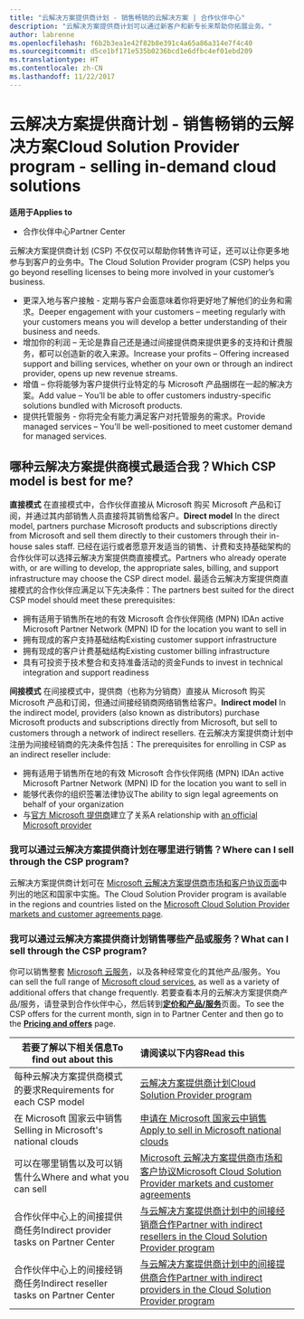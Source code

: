 ```yaml
---
title: "云解决方案提供商计划 - 销售畅销的云解决方案 | 合作伙伴中心"
description: "云解决方案提供商计划可以通过新客户和新专长来帮助你拓展业务。"
author: labrenne
ms.openlocfilehash: f6b2b3ea1e42f82b8e391c4a65a86a314e7f4c40
ms.sourcegitcommit: d5ce1bf171e535b0236bcd1e6dfbc4ef01ebd209
ms.translationtype: HT
ms.contentlocale: zh-CN
ms.lasthandoff: 11/22/2017
---
```

# <a name="cloud-solution-provider-program---selling-in-demand-cloud-solutions"></a><span data-ttu-id="6a355-103">云解决方案提供商计划 - 销售畅销的云解决方案</span><span class="sxs-lookup"><span data-stu-id="6a355-103">Cloud Solution Provider program - selling in-demand cloud solutions</span></span> 

**<span data-ttu-id="6a355-104">适用于</span><span class="sxs-lookup"><span data-stu-id="6a355-104">Applies to</span></span>**

-  <span data-ttu-id="6a355-105">合作伙伴中心</span><span class="sxs-lookup"><span data-stu-id="6a355-105">Partner Center</span></span>

<span data-ttu-id="6a355-106">云解决方案提供商计划 (CSP) 不仅仅可以帮助你转售许可证，还可以让你更多地参与到客户的业务中。</span><span class="sxs-lookup"><span data-stu-id="6a355-106">The Cloud Solution Provider program (CSP) helps you go beyond reselling licenses to being more involved in your customer’s business.</span></span>
 
- <span data-ttu-id="6a355-107">更深入地与客户接触 - 定期与客户会面意味着你将更好地了解他们的业务和需求。</span><span class="sxs-lookup"><span data-stu-id="6a355-107">Deeper engagement with your customers – meeting regularly with your customers means you will develop a better understanding of their business and needs.</span></span>
- <span data-ttu-id="6a355-108">增加你的利润 – 无论是靠自己还是通过间接提供商来提供更多的支持和计费服务，都可以创造新的收入来源。</span><span class="sxs-lookup"><span data-stu-id="6a355-108">Increase your profits – Offering increased support and billing services, whether on your own or through an indirect provider, opens up new revenue streams.</span></span>  
- <span data-ttu-id="6a355-109">增值 – 你将能够为客户提供行业特定的与 Microsoft 产品捆绑在一起的解决方案。</span><span class="sxs-lookup"><span data-stu-id="6a355-109">Add value – You’ll be able to offer customers industry-specific solutions bundled with Microsoft products.</span></span>
- <span data-ttu-id="6a355-110">提供托管服务 - 你将完全有能力满足客户对托管服务的需求。</span><span class="sxs-lookup"><span data-stu-id="6a355-110">Provide managed services – You’ll be well-positioned to meet customer demand for managed services.</span></span> 

## <a name="which-csp-model-is-best-for-me"></a><span data-ttu-id="6a355-111">哪种云解决方案提供商模式最适合我？</span><span class="sxs-lookup"><span data-stu-id="6a355-111">Which CSP model is best for me?</span></span>

<span data-ttu-id="6a355-112">**直接模式** 在直接模式中，合作伙伴直接从 Microsoft 购买 Microsoft 产品和订阅，并通过其内部销售人员直接将其销售给客户。</span><span class="sxs-lookup"><span data-stu-id="6a355-112">**Direct model** In the direct model, partners purchase Microsoft products and subscriptions directly from Microsoft and sell them directly to their customers through their in-house sales staff.</span></span> <span data-ttu-id="6a355-113">已经在运行或者愿意开发适当的销售、计费和支持基础架构的合作伙伴可以选择云解决方案提供商直接模式。</span><span class="sxs-lookup"><span data-stu-id="6a355-113">Partners who already operate with, or are willing to develop, the appropriate sales, billing, and support infrastructure may choose the CSP direct model.</span></span> <span data-ttu-id="6a355-114">最适合云解决方案提供商直接模式的合作伙伴应满足以下先决条件：</span><span class="sxs-lookup"><span data-stu-id="6a355-114">The partners best suited for the direct CSP model should meet these prerequisites:</span></span>

- <span data-ttu-id="6a355-115">拥有适用于销售所在地的有效 Microsoft 合作伙伴网络 (MPN) ID</span><span class="sxs-lookup"><span data-stu-id="6a355-115">An active Microsoft Partner Network (MPN) ID for the location you want to sell in</span></span>
- <span data-ttu-id="6a355-116">拥有现成的客户支持基础结构</span><span class="sxs-lookup"><span data-stu-id="6a355-116">Existing customer support infrastructure</span></span>
- <span data-ttu-id="6a355-117">拥有现成的客户计费基础结构</span><span class="sxs-lookup"><span data-stu-id="6a355-117">Existing customer billing infrastructure</span></span>
- <span data-ttu-id="6a355-118">具有可投资于技术整合和支持准备活动的资金</span><span class="sxs-lookup"><span data-stu-id="6a355-118">Funds to invest in technical integration and support readiness</span></span>

<span data-ttu-id="6a355-119">**间接模式** 在间接模式中，提供商（也称为分销商）直接从 Microsoft 购买 Microsoft 产品和订阅，但通过间接经销商网络销售给客户。</span><span class="sxs-lookup"><span data-stu-id="6a355-119">**Indirect model** In the indirect model, providers (also known as distributors) purchase Microsoft products and subscriptions directly from Microsoft, but sell to customers through a network of indirect resellers.</span></span> <span data-ttu-id="6a355-120">在云解决方案提供商计划中注册为间接经销商的先决条件包括：</span><span class="sxs-lookup"><span data-stu-id="6a355-120">The prerequisites for enrolling in CSP as an indirect reseller include:</span></span>

- <span data-ttu-id="6a355-121">拥有适用于销售所在地的有效 Microsoft 合作伙伴网络 (MPN) ID</span><span class="sxs-lookup"><span data-stu-id="6a355-121">An active Microsoft Partner Network (MPN) ID for the location you want to sell in</span></span>
- <span data-ttu-id="6a355-122">能够代表你的组织签署法律协议</span><span class="sxs-lookup"><span data-stu-id="6a355-122">The ability to sign legal agreements on behalf of your organization</span></span>
- <span data-ttu-id="6a355-123">与[官方 Microsoft 提供商](https://partnercenter.microsoft.com/partner/find-a-provider)建立了关系</span><span class="sxs-lookup"><span data-stu-id="6a355-123">A relationship with [an official Microsoft provider](https://partnercenter.microsoft.com/partner/find-a-provider)</span></span>

### <a name="where-can-i-sell-through-the-csp-program"></a><span data-ttu-id="6a355-124">我可以通过云解决方案提供商计划在哪里进行销售？</span><span class="sxs-lookup"><span data-stu-id="6a355-124">Where can I sell through the CSP program?</span></span>

<span data-ttu-id="6a355-125">云解决方案提供商计划可在 [Microsoft 云解决方案提供商市场和客户协议页面](agreements.md)中列出的地区和国家中实施。</span><span class="sxs-lookup"><span data-stu-id="6a355-125">The Cloud Solution Provider program is available in the regions and countries listed on the [Microsoft Cloud Solution Provider markets and customer agreements page](agreements.md).</span></span>  

### <a name="what-can-i-sell-through-the-csp-program"></a><span data-ttu-id="6a355-126">我可以通过云解决方案提供商计划销售哪些产品或服务？</span><span class="sxs-lookup"><span data-stu-id="6a355-126">What can I sell through the CSP program?</span></span>

<span data-ttu-id="6a355-127">你可以销售整套 [Microsoft 云服务](https://partner.microsoft.com/cloud-solution-provider/products-and-services)，以及各种经常变化的其他产品/服务。</span><span class="sxs-lookup"><span data-stu-id="6a355-127">You can sell the full range of [Microsoft cloud services](https://partner.microsoft.com/cloud-solution-provider/products-and-services), as well as a variety of additional offers that change frequently.</span></span> <span data-ttu-id="6a355-128">若要查看本月的云解决方案提供商产品/服务，请登录到合作伙伴中心，然后转到[**定价和产品/服务**](https://partnercenter.microsoft.com/pcv/sales)页面。</span><span class="sxs-lookup"><span data-stu-id="6a355-128">To see the CSP offers for the current month, sign in to Partner Center and then go to the [**Pricing and offers**](https://partnercenter.microsoft.com/pcv/sales) page.</span></span> 

|**<span data-ttu-id="6a355-129">若要了解以下相关信息</span><span class="sxs-lookup"><span data-stu-id="6a355-129">To find out about this</span></span>**   |**<span data-ttu-id="6a355-130">请阅读以下内容</span><span class="sxs-lookup"><span data-stu-id="6a355-130">Read this</span></span>**   |
|---------------------------|:--------------------|
|<span data-ttu-id="6a355-131">每种云解决方案提供商模式的要求</span><span class="sxs-lookup"><span data-stu-id="6a355-131">Requirements for each CSP model</span></span>   | [<span data-ttu-id="6a355-132">云解决方案提供商计划</span><span class="sxs-lookup"><span data-stu-id="6a355-132">Cloud Solution Provider program</span></span>](https://partnercenter.microsoft.com/partner/cloud-solution-provider)|
|<span data-ttu-id="6a355-133">在 Microsoft 国家云中销售</span><span class="sxs-lookup"><span data-stu-id="6a355-133">Selling in Microsoft's national clouds</span></span>   | [<span data-ttu-id="6a355-134">申请在 Microsoft 国家云中销售</span><span class="sxs-lookup"><span data-stu-id="6a355-134">Apply to sell in Microsoft national clouds</span></span>](csp-national-clouds-overview.md)|
|<span data-ttu-id="6a355-135">可以在哪里销售以及可以销售什么</span><span class="sxs-lookup"><span data-stu-id="6a355-135">Where and what you can sell</span></span>   |[<span data-ttu-id="6a355-136">Microsoft 云解决方案提供商市场和客户协议</span><span class="sxs-lookup"><span data-stu-id="6a355-136">Microsoft Cloud Solution Provider markets and customer agreements</span></span>](agreements.md)|
|<span data-ttu-id="6a355-137">合作伙伴中心上的间接提供商任务</span><span class="sxs-lookup"><span data-stu-id="6a355-137">Indirect provider tasks on Partner Center</span></span>  |[<span data-ttu-id="6a355-138">与云解决方案提供商计划中的间接经销商合作</span><span class="sxs-lookup"><span data-stu-id="6a355-138">Partner with indirect resellers in the Cloud Solution Provider program</span></span>](indirect-provider-tasks-in-partner-center.md)|
|<span data-ttu-id="6a355-139">合作伙伴中心上的间接经销商任务</span><span class="sxs-lookup"><span data-stu-id="6a355-139">Indirect reseller tasks on Partner Center</span></span>   |[<span data-ttu-id="6a355-140">与云解决方案提供商计划中的间接提供商合作</span><span class="sxs-lookup"><span data-stu-id="6a355-140">Partner with indirect providers in the Cloud Solution Provider program</span></span>](indirect-reseller-tasks-in-partner-center.md)|